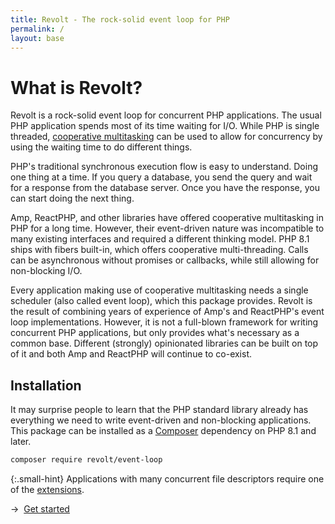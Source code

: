 ```yaml
---
title: Revolt - The rock-solid event loop for PHP
permalink: /
layout: base
---
```

# What is Revolt?

Revolt is a rock-solid event loop for concurrent PHP applications.
The usual PHP application spends most of its time waiting for I/O.
While PHP is single threaded, [cooperative multitasking](https://en.wikipedia.org/wiki/Cooperative_multitasking) can be used to allow for concurrency by using the waiting time to do different things.

PHP's traditional synchronous execution flow is easy to understand. Doing one thing at a time.
If you query a database, you send the query and wait for a response from the database server.
Once you have the response, you can start doing the next thing.

Amp, ReactPHP, and other libraries have offered cooperative multitasking in PHP for a long time.
However, their event-driven nature was incompatible to many existing interfaces and required a different thinking model.
PHP 8.1 ships with fibers built-in, which offers cooperative multi-threading.
Calls can be asynchronous without promises or callbacks, while still allowing for non-blocking I/O.

Every application making use of cooperative multitasking needs a single scheduler (also called event loop), which this package provides.
Revolt is the result of combining years of experience of Amp's and ReactPHP's event loop implementations.
However, it is not a full-blown framework for writing concurrent PHP applications, but only provides what's necessary as a common base.
Different (strongly) opinionated libraries can be built on top of it and both Amp and ReactPHP will continue to co-exist.

## Installation

It may surprise people to learn that the PHP standard library already has everything we need to write event-driven and non-blocking applications.
This package can be installed as a [Composer](https://getcomposer.org/) dependency on PHP 8.1 and later.

```bash
composer require revolt/event-loop
```

{:.small-hint}
Applications with many concurrent file descriptors require one of the [extensions](/extensions).

→&nbsp;&nbsp;[Get started](/fundamentals)
